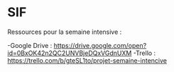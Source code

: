 # SIF


Ressources pour la semaine intensive :

 -Google Drive : https://drive.google.com/open?id=0BxOK42n2QC2UNVBjeDQxVGdnUXM
 -Trello : https://trello.com/b/gteSL1to/projet-semaine-intencive